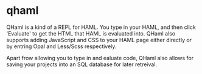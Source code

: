 qhaml
=====

QHaml is a kind of a REPL for HAML. You type in your HAML, and then click 'Evaluate' to get the HTML that HAML is evaluated into.
QHaml also supports adding JavaScript and CSS to your HAML page either directly or by entring Opal and Less/Scss respectively.

Apart frow allowing you to type in and ealuate code, QHaml also allows for saving your projects into an SQL database for later retreival.
